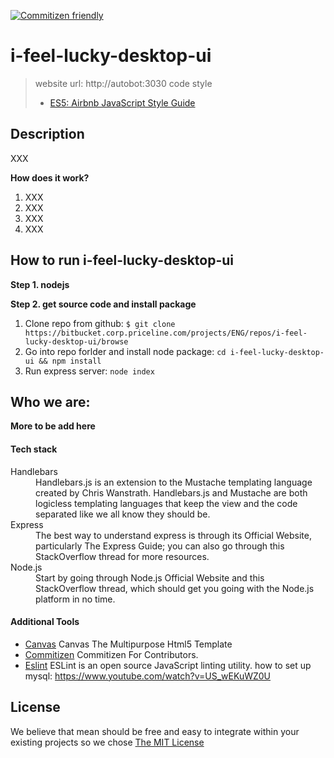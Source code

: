 [![Commitizen friendly](https://img.shields.io/badge/commitizen-friendly-brightgreen.svg)](http://commitizen.github.io/cz-cli/)

# i-feel-lucky-desktop-ui

> website url: http://autobot:3030
> code style
> - [ES5: Airbnb JavaScript Style Guide](https://github.com/airbnb/javascript/tree/master/es5)


## Description

XXX

**How does it work?**

1. XXX
2. XXX
3. XXX
4. XXX

## How to run i-feel-lucky-desktop-ui

__Step 1. nodejs__

__Step 2. get source code and install package__

1. Clone repo from github: ` $ git clone https://bitbucket.corp.priceline.com/projects/ENG/repos/i-feel-lucky-desktop-ui/browse `
2. Go into repo forlder and install node package: ` cd i-feel-lucky-desktop-ui && npm install `
3. Run express server: ` node index `

## Who we are:

**More to be add here**

#### Tech stack

<dl class="dl-horizontal">
<dt>Handlebars</dt>
<dd>Handlebars.js is an extension to the Mustache templating language created by Chris Wanstrath. Handlebars.js and Mustache are both logicless templating languages that keep the view and the code separated like we all know they should be.</dd>
<dt>Express</dt>
<dd>The best way to understand express is through its Official Website, particularly The Express Guide; you can also go through this StackOverflow thread for more resources.</dd>
<dt>Node.js</dt>
<dd>Start by going through Node.js Official Website and this StackOverflow thread, which should get you going with the Node.js platform in no time.</dd>
</dl>

#### Additional Tools
* <a href="http://themeforest.net/item/canvas-the-multipurpose-html5-template/9228123">Canvas</a> Canvas The Multipurpose Html5 Template
* <a href="http://commitizen.github.io/cz-cli/">Commitizen</a> Commitizen For Contributors.
* <a href="http://eslint.org">Eslint</a> ESLint is an open source JavaScript linting utility.
how to set up mysql: https://www.youtube.com/watch?v=US_wEKuWZ0U
## License
We believe that mean should be free and easy to integrate within your existing projects so we chose [The MIT License](http://opensource.org/licenses/MIT)
